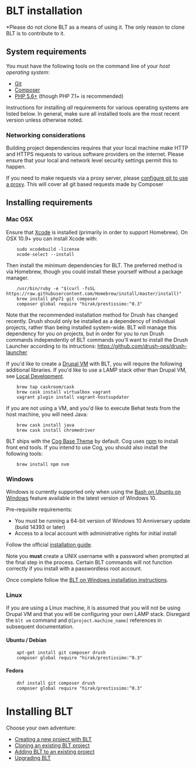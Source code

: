 # BLT installation

*Please do not clone BLT as a means of using it. The only reason to clone BLT is to contribute to it.

## System requirements

You must have the following tools on the command line of your *host operating system*:

* [Git](https://git-scm.com/)
* [Composer](https://getcomposer.org/download/)
* [PHP 5.6+](http://php.net/manual/en/install.php) (though PHP 7.1+ is recommended)

Instructions for installing _all_ requirements for various operating systems are listed below. In general, make sure all installed tools are the most recent version unless otherwise noted.

### Networking considerations

Building project dependencies requires that your local machine make HTTP and HTTPS requests to various software providers on the internet. Please ensure that your local and network level security settings permit this to happen.

If you need to make requests via a proxy server, please [configure git to use a proxy](http://stackoverflow.com/a/19213999). This will cover all git based requests made by Composer

## Installing requirements

### Mac OSX

Ensure that [Xcode](https://itunes.apple.com/us/app/xcode/id497799835?mt=12) is installed (primarily in order to support Homebrew). On OSX 10.9+ you can install Xcode with:

        sudo xcodebuild -license
        xcode-select --install

Then install the minimum dependencies for BLT. The preferred method is via Homebrew, though you could install these yourself without a package manager.

        /usr/bin/ruby -e "$(curl -fsSL https://raw.githubusercontent.com/Homebrew/install/master/install)"
        brew install php71 git composer
        composer global require "hirak/prestissimo:^0.3"
 
Note that the recommended installation method for Drush has changed recently. Drush should only be installed as a dependency of individual projects, rather than being installed system-wide. BLT will manage this dependency for you on projects, but in order for you to run Drush commands independently of BLT commands you'll want to install the Drush Launcher according to its intructions: https://github.com/drush-ops/drush-launcher

If you'd like to create a [Drupal VM](https://www.drupalvm.com/) with BLT, you will require the following additional libraries. If you'd like to use a LAMP stack other than Drupal VM, see [Local Development](docs/local-development.md).

        brew tap caskroom/cask
        brew cask install virtualbox vagrant
        vagrant plugin install vagrant-hostsupdater
        
If you are not using a VM, and you'd like to execute Behat tests from the host machine, you will need Java:

        brew cask install java
        brew cask install chromedriver

BLT ships with the [Cog Base Theme](https://github.com/acquia-pso/cog) by default. Cog uses [npm](https://www.npmjs.com/) to install front end tools. If you intend to use Cog, you should also install the following tools:

        brew install npm nvm

### Windows

Windows is currently supported only when using the [Bash on Ubuntu on Windows](https://msdn.microsoft.com/en-us/commandline/wsl/about) feature available in the latest version of Windows 10.

Pre-requisite requirements:
  - You must be running a 64-bit version of Windows 10 Anniversary update (build 14393 or later)
  - Access to a local account with administrative rights for initial install

Follow the official [installation guide](https://msdn.microsoft.com/en-us/commandline/wsl/install_guide).

Note you **must** create a UNIX username with a password when prompted at the final step in the process. Certain BLT commands will not function correctly if you install with a passwordless root account.

Once complete follow the [BLT on Windows installation instructions](docs/windows-install.md).

### Linux

If you are using a Linux machine, it is assumed that you will not be using Drupal VM and that you will be configuring your own LAMP stack. Disregard the `blt vm` command and `@[project.machine_name]` references in subsequent documentation.

#### Ubuntu / Debian

        apt-get install git composer drush
        composer global require "hirak/prestissimo:^0.3"

#### Fedora

        dnf install git composer drush
        composer global require "hirak/prestissimo:^0.3"

# Installing BLT

Choose your own adventure:

* [Creating a new project with BLT](docs/creating-new-project.md)
* [Cloning an existing BLT project](docs/onboarding.md)
* [Adding BLT to an existing project](docs/adding-to-project.md)
* [Upgrading BLT](docs/updating-blt.md)
